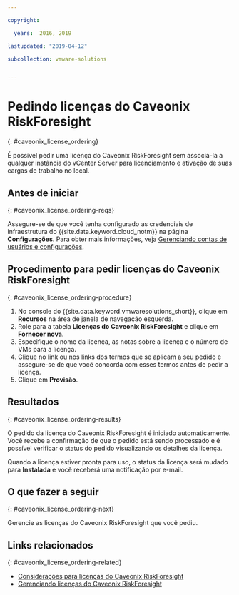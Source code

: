 ```yaml
---

copyright:

  years:  2016, 2019

lastupdated: "2019-04-12"

subcollection: vmware-solutions


---
```


# Pedindo licenças do Caveonix RiskForesight
{: #caveonix_license_ordering}

É possível pedir uma licença do Caveonix RiskForesight sem associá-la a qualquer instância do vCenter Server para licenciamento e ativação de suas cargas de trabalho no local.

## Antes de iniciar
{: #caveonix_license_ordering-reqs}

Assegure-se de que você tenha configurado as credenciais de infraestrutura do {{site.data.keyword.cloud_notm}} na página **Configurações**. Para obter mais informações, veja [Gerenciando contas de usuários e configurações](/docs/services/vmwaresolutions/vmonic?topic=vmware-solutions-useraccount).

## Procedimento para pedir licenças do Caveonix RiskForesight
{: #caveonix_license_ordering-procedure}

1. No console do {{site.data.keyword.vmwaresolutions_short}}, clique em **Recursos** na área de janela de navegação esquerda.
2. Role para a tabela **Licenças do Caveonix RiskForesight** e clique em **Fornecer nova**.
3. Especifique o nome da licença, as notas sobre a licença e o número de VMs para a licença.
4. Clique no link ou nos links dos termos que se aplicam a seu pedido e assegure-se de que você concorda com esses termos antes de pedir a licença.
5. Clique em **Provisão**.

## Resultados
{: #caveonix_license_ordering-results}

O pedido da licença do Caveonix RiskForesight é iniciado automaticamente. Você recebe a confirmação de que o pedido está sendo processado e é possível verificar o status do pedido visualizando os detalhes da licença.

Quando a licença estiver pronta para uso, o status da licença será mudado para **Instalada** e você receberá uma notificação por e-mail.

## O que fazer a seguir
{: #caveonix_license_ordering-next}

Gerencie as licenças do Caveonix RiskForesight que você pediu.

## Links relacionados
{: #caveonix_license_ordering-related}

* [ Considerações para licenças do Caveonix RiskForesight ](/docs/services/vmwaresolutions/services?topic=vmware-solutions-caveonix_license_considerations)
* [ Gerenciando licenças do Caveonix RiskForesight ](/docs/services/vmwaresolutions/services?topic=vmware-solutions-caveonix_license_managing)
